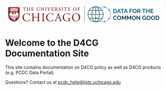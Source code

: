 ![Logo](img/D4CG_Header.png)
# Welcome to the D4CG Documentation Site

This site contains documentation on D4CG policy as well as D4CG products (e.g. PCDC Data Portal).

Questions?  Contact us at <pcdc_help@lists.uchicago.edu>